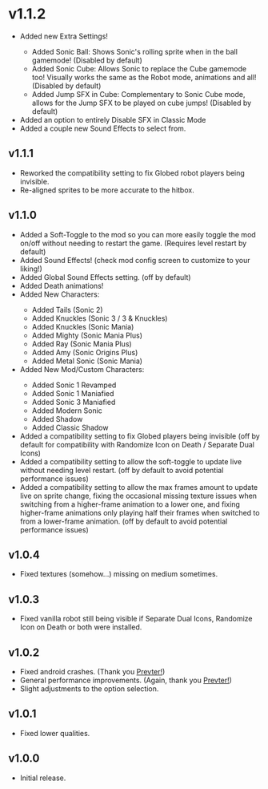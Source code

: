 # v1.1.2

- <cg>Added</c> new <cy>Extra Settings!</c>
    - <cg>Added</c> <cj>Sonic Ball:</c> Shows Sonic's rolling sprite when in the ball gamemode! (Disabled by default)
    - <cg>Added</c> <cj>Sonic Cube:</c> Allows Sonic to replace the Cube gamemode too! Visually works the same as the Robot mode, animations and all! (Disabled by default)
    - <cg>Added</c> <cj>Jump SFX in Cube:</c> Complementary to Sonic Cube mode, allows for the Jump SFX to be played on cube jumps! (Disabled by default)
- <cg>Added</c> an option to entirely <cy>Disable SFX in Classic Mode</c>
- <cg>Added</c> a couple new <cy>Sound Effects</c> to select from.

## v1.1.1
- Reworked the compatibility setting to fix Globed robot players being invisible.
- Re-aligned sprites to be more accurate to the hitbox.

## v1.1.0
- <cg>Added</c> a <cy>Soft-Toggle</c> to the mod so you can more easily toggle the mod on/off without needing to restart the game. (Requires level restart by default)
- <cg>Added</c> <cj>Sound Effects</c>! (check mod config screen to customize to your liking!)
- <cg>Added</c> <cj>Global Sound Effects</c> setting. (off by default)
- <cg>Added</c> <cr>Death animations</c>!
- <cg>Added</c> <cy>New Characters</c>:
    - Added <cs>Tails</c> (Sonic 2)
    - Added <cr>Knuckles</c> (Sonic 3 / 3 & Knuckles)
    - Added <cr>Knuckles</c> (Sonic Mania)
    - Added <c-FF0000>Mighty</c> (Sonic Mania Plus)
    - Added <cc>Ray</c> (Sonic Mania Plus)
    - Added <cd>Amy</c> (Sonic Origins Plus)
    - Added <cl>Metal Sonic</c> (Sonic Mania)
- <cg>Added</c> <cy>New</c> <cp>Mod/Custom Characters</c>:
    - Added <cj>Sonic 1 Revamped</c>
    - Added <cj>Sonic 1 Maniafied</c>
    - Added <cl>Sonic 3 Maniafied</c>
    - Added <cb>Modern Sonic</c>
    - Added <c-910D0D>Shadow</c>
    - Added <c-910D0D>Classic Shadow</c>
- <cg>Added</c> a <cy>compatibility setting</c> to <cl>fix Globed players being invisible</c> (off by default for compatibility with Randomize Icon on Death / Separate Dual Icons)
- <cg>Added</c> a <cy>compatibility setting</c> to <cl>allow the soft-toggle to update live without needing level restart.</c> (off by default to avoid potential performance issues)
- <cg>Added</c> a <cy>compatibility setting</c> to <cl>allow the max frames amount to update live on sprite change</c>, <cf>fixing the occasional missing texture issues when switching from a higher-frame animation to a lower one</c>, and <cd>fixing higher-frame animations only playing half their frames when switched to from a lower-frame animation.</c> (off by default to avoid potential performance issues)

## v1.0.4
- Fixed textures (somehow...) missing on medium sometimes.

## v1.0.3
- Fixed vanilla robot still being visible if Separate Dual Icons, Randomize Icon on Death or both were installed.

## v1.0.2
- Fixed android crashes. (Thank you [Prevter!](https://github.com/Prevter))
- General performance improvements. (Again, thank you [Prevter!](https://github.com/Prevter))
- Slight adjustments to the option selection.

## v1.0.1
- Fixed lower qualities.

## v1.0.0
- Initial release.
